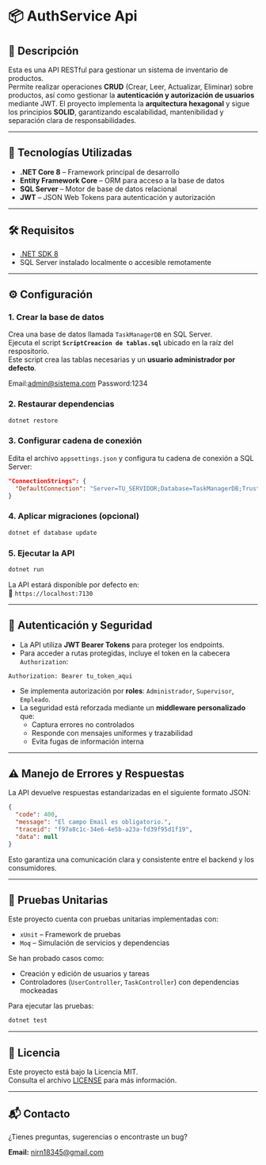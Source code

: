 # 📦 AuthService Api

## 📄 Descripción

Esta es una API RESTful para gestionar un sistema de inventario de productos.  
Permite realizar operaciones **CRUD** (Crear, Leer, Actualizar, Eliminar) sobre productos, así como gestionar la **autenticación y autorización de usuarios** mediante JWT.
El proyecto implementa la **arquitectura hexagonal** y sigue los principios **SOLID**, garantizando escalabilidad, mantenibilidad y separación clara de responsabilidades.

---

## 🚀 Tecnologías Utilizadas

- **.NET Core 8** – Framework principal de desarrollo
- **Entity Framework Core** – ORM para acceso a la base de datos
- **SQL Server** – Motor de base de datos relacional
- **JWT** – JSON Web Tokens para autenticación y autorización

---

## 🛠 Requisitos

- [.NET SDK 8](https://dotnet.microsoft.com/en-us/download/dotnet/8.0)
- SQL Server instalado localmente o accesible remotamente

---

## ⚙️ Configuración

### 1. Crear la base de datos

Crea una base de datos llamada `TaskManagerDB` en SQL Server.  
Ejecuta el script **`ScriptCreacion de tablas.sql`** ubicado en la raíz del respositorio.  
Este script crea las tablas necesarias y un **usuario administrador por defecto**.

Email:admin@sistema.com
Password:1234

### 2. Restaurar dependencias

```bash
dotnet restore
```

### 3. Configurar cadena de conexión

Edita el archivo `appsettings.json` y configura tu cadena de conexión a SQL Server:

```json
"ConnectionStrings": {
  "DefaultConnection": "Server=TU_SERVIDOR;Database=TaskManagerDB;Trusted_Connection=True;"
}
```

### 4. Aplicar migraciones (opcional)

```bash
dotnet ef database update
```

### 5. Ejecutar la API

```bash
dotnet run
```

La API estará disponible por defecto en:  
📍 `https://localhost:7130`

---

## 🔐 Autenticación y Seguridad

- La API utiliza **JWT Bearer Tokens** para proteger los endpoints.
- Para acceder a rutas protegidas, incluye el token en la cabecera `Authorization`:

```http
Authorization: Bearer tu_token_aqui
```

- Se implementa autorización por **roles**: `Administrador`, `Supervisor`, `Empleado`.
- La seguridad está reforzada mediante un **middleware personalizado** que:
  - Captura errores no controlados
  - Responde con mensajes uniformes y trazabilidad
  - Evita fugas de información interna

---

## ⚠️ Manejo de Errores y Respuestas

La API devuelve respuestas estandarizadas en el siguiente formato JSON:

```json
{
  "code": 400,
  "message": "El campo Email es obligatorio.",
  "traceid": "f97a8c1c-34e6-4e5b-a23a-fd39f95d1f19",
  "data": null
}
```

Esto garantiza una comunicación clara y consistente entre el backend y los consumidores.

---

## 🧪 Pruebas Unitarias

Este proyecto cuenta con pruebas unitarias implementadas con:

- `xUnit` – Framework de pruebas
- `Moq` – Simulación de servicios y dependencias

Se han probado casos como:

- Creación y edición de usuarios y tareas
- Controladores (`UserController`, `TaskController`) con dependencias mockeadas

Para ejecutar las pruebas:

```bash
dotnet test
```

---

## 📄 Licencia

Este proyecto está bajo la Licencia MIT.  
Consulta el archivo [LICENSE](./LICENSE) para más información.

---

## 📬 Contacto

¿Tienes preguntas, sugerencias o encontraste un bug?

**Email:** [nirn18345@gmail.com](mailto:nirn18345@gmail.com)
